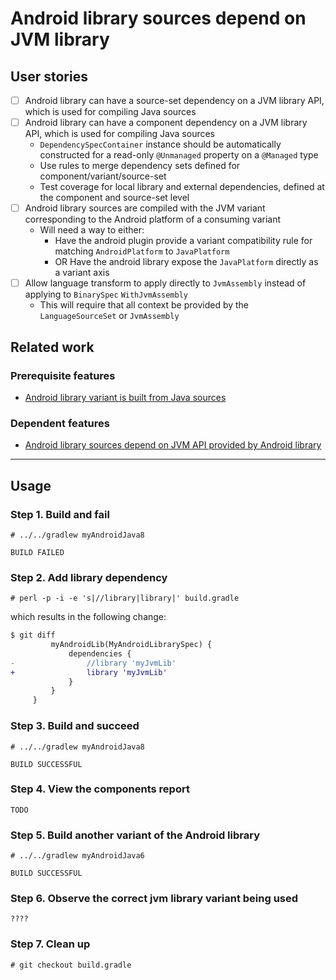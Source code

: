 # Android library sources depend on JVM library

## User stories

- [ ] Android library can have a source-set dependency on a JVM library API, which is used for compiling Java sources
- [ ] Android library can have a component dependency on a JVM library API, which is used for compiling Java sources
    - `DependencySpecContainer` instance should be automatically constructed for a read-only `@Unmanaged` property on a `@Managed` type
    - Use rules to merge dependency sets defined for component/variant/source-set
    - Test coverage for local library and external dependencies, defined at the component and source-set level
- [ ] Android library sources are compiled with the JVM variant corresponding to the Android platform of a consuming variant
  - Will need a way to either:
    - Have the android plugin provide a variant compatibility rule for matching `AndroidPlatform` to `JavaPlatform`
    - OR Have the android library expose the `JavaPlatform` directly as a variant axis
- [ ] Allow language transform to apply directly to `JvmAssembly` instead of applying to `BinarySpec` `WithJvmAssembly`
    - This will require that all context be provided by the `LanguageSourceSet` or `JvmAssembly`

## Related work

### Prerequisite features

- [Android library variant is built from Java sources](../1-built-from-java-sources)

### Dependent features

- [Android library sources depend on JVM API provided by Android library](../3-depends-on-android-library)

----

## Usage

### Step 1. Build and fail

    # ../../gradlew myAndroidJava8

    BUILD FAILED

### Step 2. Add library dependency

    # perl -p -i -e 's|//library|library|' build.gradle

which results in the following change:

```diff
$ git diff
         myAndroidLib(MyAndroidLibrarySpec) {
             dependencies {
-                //library 'myJvmLib'
+                library 'myJvmLib'
             }
         }
     }

```

### Step 3. Build and succeed

    # ../../gradlew myAndroidJava8

    BUILD SUCCESSFUL

### Step 4. View the components report

    TODO

### Step 5. Build another variant of the Android library

    # ../../gradlew myAndroidJava6

    BUILD SUCCESSFUL


### Step 6. Observe the correct jvm library variant being used

    ????

### Step 7. Clean up

    # git checkout build.gradle
